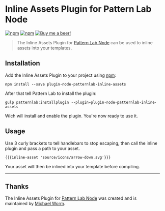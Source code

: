 # Inline Assets Plugin for Pattern Lab Node

[![npm](https://img.shields.io/npm/v/plugin-node-patternlab-inline-assets.svg?maxAge=86400)](https://www.npmjs.com/package/plugin-node-patternlab-inline-assets) 
[![npm](https://img.shields.io/npm/dt/plugin-node-patternlab-inline-assets.svg?maxAge=86400)](https://www.npmjs.com/package/plugin-node-patternlab-inline-assets) 
[![Buy me a beer!](https://img.shields.io/badge/Buy%20me%20a%20beer!-%F0%9F%8D%BA-yellow.svg)](https://www.paypal.me/Miw0)

> The Inline Assets Plugin for [Pattern Lab Node](https://github.com/pattern-lab/patternlab-node) can be used to inline assets into your templates.

## Installation

Add the Inline Assets Plugin to your project using [npm](http://npmjs.com/):

    npm install --save plugin-node-patternlab-inline-assets
 
After that tell Pattern Lab to install the plugin:

    gulp patternlab:installplugin --plugin=plugin-node-patternlab-inline-assets
    
Wich will install and enable the plugin. You're now ready to use it.

## Usage
Use 3 curly brackets to tell handlebars to stop escaping, then call the inline plugin and pass a path to your asset.

    {{{inline-asset 'source/icons/arrow-down.svg'}}}
    
Your asset will then be inlined into your template before compiling.

***

## Thanks

The Inline Assets Plugin for [Pattern Lab Node](https://github.com/pattern-lab/patternlab-node) was created and is maintained by [Michael Worm](https://github.com/michaelworm/).
